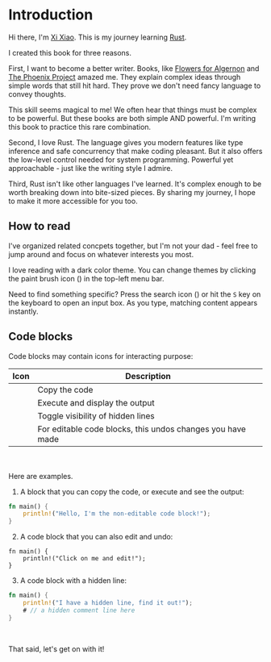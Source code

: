 # Introduction

Hi there, I'm [Xi Xiao](http://xixiao.info). This is my journey learning
[Rust][r].

I created this book for three reasons.

First, I want to become a better writer. Books, like [Flowers for Algernon][ffa]
and [The Phoenix Project][tpp] amazed me. They explain complex ideas through
simple words that still hit hard. They prove we don't need fancy language to
convey thoughts.

This skill seems magical to me! We often hear that things must be complex to be
powerful. But these books are both simple AND powerful. I'm writing this book to
practice this rare combination.

Second, I love Rust. The language gives you modern features like type inference
and safe concurrency that make coding pleasant. But it also offers the low-level
control needed for system programming. Powerful yet approachable - just like the
writing style I admire.

Third, Rust isn't like other languages I've learned. It's complex enough to be
worth breaking down into bite-sized pieces. By sharing my journey, I hope to
make it more accessible for you too.

## How to read

I've organized related concpets together, but I'm not your dad - feel free to
jump around and focus on whatever interests you most.

I love reading with a dark color theme. You can change themes by clicking the
paint brush icon (<i class="fa fa-paint-brush"></i>) in the top-left menu bar.

Need to find something specific? Press the search icon (<i class="fa
fa-search"></i>) or hit the `S` key on the keyboard to open an input box. As you
type, matching content appears instantly.

## Code blocks

Code blocks may contain icons for interacting purpose:

| Icon | Description |
|------|-------------|
 <i class="fa fa-copy"></i> | Copy the code|
| <i class="fa fa-play"></i> | Execute and display the output |
| <i class="fa fa-eye"></i> | Toggle visibility of hidden lines |
| <i class="fa fa-history"></i> | For editable code blocks, this undos changes you have made |

<br/>
<br/>
Here are examples.

1. A block that you can copy the code, or execute and see the output:

```rust
fn main() {
    println!("Hello, I'm the non-editable code block!");
}
```

2. A code block that you can also edit and undo:

```rust, editable
fn main() {
    println!("Click on me and edit!");
}
```
3. A code block with a hidden line:

```rust
fn main() {
    println!("I have a hidden line, find it out!");
    # // a hidden comment line here
}
```
<br/>

That said, let's get on with it!

[r]: https://www.rust-lang.org/
[ffa]: https://www.amazon.com/Flowers-Algernon-Daniel-Keyes/dp/015603008X
[tpp]: https://www.amazon.com/Phoenix-Project-DevOps-Helping-Business/dp/0988262592
